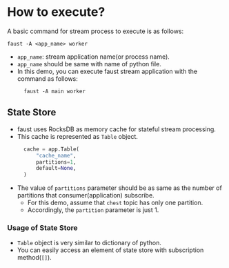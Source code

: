 # How to execute?

A basic command for stream process to execute is as follows: 
```shell
faust -A <app_name> worker
```

* `app_name`: stream application name(or process name).
* `app_name` should be same with name of python file.
* In this demo, you can execute faust stream application with the command as follows:
  ```shell
    faust -A main worker
    ```
  
## State Store

* faust uses RocksDB as memory cache for stateful stream processing.
* This cache is represented as `Table` object.
  ```python
    cache = app.Table(
        "cache_name",
        partitions=1,
        default=None,
    )
    ```
* The value of `partitions` parameter should be as same as the number of partitions that consumer(application) subscribe.
  * For this demo, assume that `chest` topic has only one partition.
  * Accordingly, the `partition` parameter is just 1.

### Usage of State Store

* `Table` object is very similar to dictionary of python.
* You can easily access an element of state store with subscription method(`[]`).